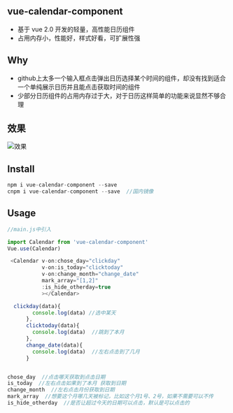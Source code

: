 ## vue-calendar-component
* 基于 vue 2.0 开发的轻量，高性能日历组件
* 占用内存小，性能好，样式好看，可扩展性强




## Why
* github上太多一个输入框点击弹出日历选择某个时间的组件，却没有找到适合一个单纯展示日历并且能点击获取时间的组件
* 少部分日历组件的占用内存过于大，对于日历这样简单的功能来说显然不够合理


## 效果
![效果](https://qiniu.epipe.cn/5465939501580804096)



## Install
```javascript
npm i vue-calendar-component --save
cnpm i vue-calendar-component --save  //国内镜像
```



##  Usage
```javascript
//main.js中引入

import Calendar from 'vue-calendar-component'
Vue.use(Calendar)

 <Calendar v-on:chose_day="clickday"  
           v-on:is_today="clicktoday" 
           v-on:change_month="change_date"  
           mark_array="[1,2]"		
           :is_hide_otherday=true  
           ></Calendar>   

  clickday(data){
        console.log(data) //选中某天
      },
      clicktoday(data){
        console.log(data)  //跳到了本月
      },
      change_date(data){
        console.log(data)  //左右点击到了几月
      }


chose_day  //点击哪天获取到点击日期
is_today  //左右点击如果到了本月 获取到日期
change_month  //左右点击月份获取到日期
mark_array  //想要这个月哪几天被标记，比如这个月1号、2号，如果不需要可以不传
is_hide_otherday  //是否让超过今天的日期可以点击，默认是可以点击的
